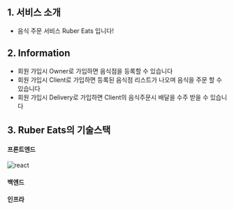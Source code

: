 ## 1. 서비스 소개

- 음식 주문 서비스 Ruber Eats 입니다!

## 2. Information

- 회원 가입시 Owner로 가입하면 음식점을 등록할 수 있습니다
- 회원 가입시 Client로 가입하면 등록된 음식점 리스트가 나오며 음식을 주문 할 수 있습니다
- 회원 가입시 Delivery로 가입하면 Client의 음식주문시 배달을 수주 받을 수 있습니다

## 3. Ruber Eats의 기술스택

#### 프론트엔드

![react](https://user-images.githubusercontent.com/30823551/198262194-ed2abb12-69df-44df-a190-410347d74133.svg)

#### 백엔드

#### 인프라

<p>
</p>
